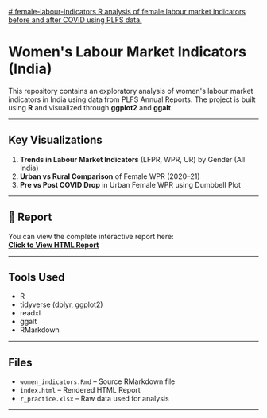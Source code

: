 [# female-labour-indicators
R analysis of female labour market indicators before and after COVID using PLFS data.](https://ishahaha13.github.io/female-labour-indicators/)
# Women's Labour Market Indicators (India)

This repository contains an exploratory analysis of women's labour market indicators in India using data from PLFS Annual Reports. The project is built using **R** and visualized through **ggplot2** and **ggalt**.

---

## Key Visualizations

1. **Trends in Labour Market Indicators** (LFPR, WPR, UR) by Gender (All India)
2. **Urban vs Rural Comparison** of Female WPR (2020–21)
3. **Pre vs Post COVID Drop** in Urban Female WPR using Dumbbell Plot

---

## 📄 Report

You can view the complete interactive report here:  
**[Click to View HTML Report]([https://yourusername.github.io/your-repo-name/](https://ishahaha13.github.io/female-labour-indicators/))**  

---

## Tools Used

- R
- tidyverse (dplyr, ggplot2)
- readxl
- ggalt
- RMarkdown

---

## Files

- `women_indicators.Rmd` – Source RMarkdown file
- `index.html` – Rendered HTML Report
- `r_practice.xlsx` – Raw data used for analysis

---
